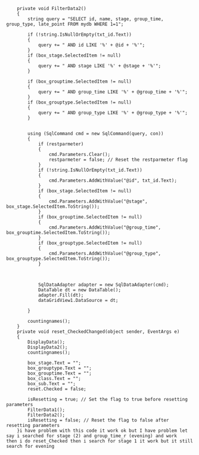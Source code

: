         private void FilterData2()
        {
            string query = "SELECT id, name, stage, group_time, group_type, late_point FROM mydb WHERE 1=1";

            if (!string.IsNullOrEmpty(txt_id.Text))
            {
                query += " AND id LIKE '%' + @id + '%'";
            }
            if (box_stage.SelectedItem != null)
            {
                query += " AND stage LIKE '%' + @stage + '%'";
            }

            if (box_grouptime.SelectedItem != null)
            {
                query += " AND group_time LIKE '%' + @group_time + '%'";
            }
            if (box_grouptype.SelectedItem != null)
            {
                query += " AND group_type LIKE '%' + @group_type + '%'";
            }


            using (SqlCommand cmd = new SqlCommand(query, con))
            {
                if (restparmeter)
                {
                    cmd.Parameters.Clear();
                    restparmeter = false; // Reset the restparmeter flag
                }
                if (!string.IsNullOrEmpty(txt_id.Text))
                {
                    cmd.Parameters.AddWithValue("@id", txt_id.Text);
                }
                if (box_stage.SelectedItem != null)
                {
                    cmd.Parameters.AddWithValue("@stage", box_stage.SelectedItem.ToString());
                }
                if (box_grouptime.SelectedItem != null)
                {
                    cmd.Parameters.AddWithValue("@group_time", box_grouptime.SelectedItem.ToString());
                }
                if (box_grouptype.SelectedItem != null)
                {
                    cmd.Parameters.AddWithValue("@group_type", box_grouptype.SelectedItem.ToString());
                }
             


                SqlDataAdapter adapter = new SqlDataAdapter(cmd);
                DataTable dt = new DataTable();
                adapter.Fill(dt);
                dataGridView1.DataSource = dt;
                
            }

            countingnames();
        }
        private void reset_CheckedChanged(object sender, EventArgs e)
        {
            DisplayData();
            DisplayData2();
            countingnames();

            box_stage.Text = "";
            box_grouptype.Text = "";
            box_grouptime.Text = "";
            box_class.Text = "";
            box_sub.Text = "";
            reset.Checked = false;

            isResetting = true; // Set the flag to true before resetting parameters
            FilterData1();
            FilterData2();
            isResetting = false; // Reset the flag to false after resetting parameters
        }i have problem with this code it work ok but I have problem let say i searched for stage (2) and group_time_r (evening) and work               then i do reset_Checked then i search for stage 1 it work but it still search for evening

